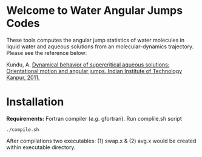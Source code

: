 # Welcome to Water Angular Jumps Codes

These tools computes the angular jump statistics of water molecules in
liquid water and aqueous solutions from an molecular-dynamics trajectory.
Please see the reference below:

Kundu, A. 
[Dynamical behavior of supercritical aqueous solutions:
Orientational motion and angular jumps.
Indian Institute of Technology Kanpur, 2011.](http://dx.doi.org/10.13140/RG.2.2.10428.10884)

# Installation

**Requirements:** Fortran compiler (*e.g.* gfortran).
Run complile.sh script
```
./compile.sh
```

After compilations two executables: (1) swap.x & (2) avg.x 
would be created within executable directory. 
